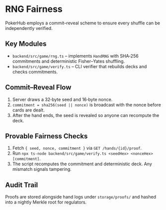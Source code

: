# RNG Fairness

PokerHub employs a commit–reveal scheme to ensure every shuffle can be independently verified.

## Key Modules
- `backend/src/game/rng.ts` – implements `HandRNG` with SHA‑256 commitments and deterministic Fisher–Yates shuffling.
- `backend/src/game/verify.ts` – CLI verifier that rebuilds decks and checks commitments.

## Commit–Reveal Flow
1. Server draws a 32‑byte seed and 16‑byte nonce.
2. `commitment = sha256(seed || nonce)` is broadcast with the nonce before cards are dealt.
3. After the hand ends, the seed is revealed so anyone can recompute the deck.

## Provable Fairness Checks
1. Fetch `{ seed, nonce, commitment }` via `GET /hands/{id}/proof`.
2. Run `npx ts-node backend/src/game/verify.ts <seedHex> <nonceHex> [commitment]`.
3. The script recomputes the commitment and deterministic deck. Any mismatch signals tampering.

## Audit Trail
Proofs are stored alongside hand logs under `storage/proofs/` and hashed into a nightly Merkle root for regulators.
